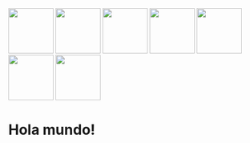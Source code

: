 <img src="https://octodex.github.com/images/nyantocat.gif" width="90px"> 
<img src=https://octodex.github.com/images/baracktocat.jpg width="90px">
<img src=https://octodex.github.com/images/daftpunktocat-guy.gif width="90px">
<img src=https://octodex.github.com/images/labtocat.png width="90px">
<img src=https://octodex.github.com/images/stormtroopocat.png width="90px">
<img src=https://octodex.github.com/images/droidtocat.png width="90px">
<img src=https://octodex.github.com/images/pythocat.png width="90px">


# Hola mundo! 




<!--
**tc-mustang/tc-mustang** is a ✨ _special_ ✨ repository because its `README.md` (this file) appears on your GitHub profile.
-->

